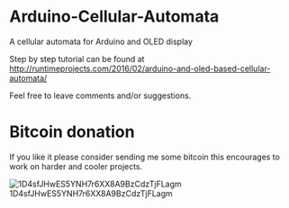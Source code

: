# Arduino-Cellular-Automata
A cellular automata for Arduino and OLED display

Step by step tutorial can be found at http://runtimeprojects.com/2016/02/arduino-and-oled-based-cellular-automata/

Feel free to leave comments and/or suggestions.

Bitcoin donation
================

If you like it please consider sending me some bitcoin this encourages to work on harder and cooler projects.

![1D4sfJHwES5YNH7r6XX8A9BzCdzTjFLagm](https://github.com/klauscam/Arduino-Lightning-Detector/blob/master/images/qrcodeBitcoin.png)
1D4sfJHwES5YNH7r6XX8A9BzCdzTjFLagm
